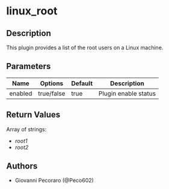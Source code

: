# linux_root

## Description
This plugin provides a list of the root users on a Linux machine.

## Parameters
| Name | Options | Default | Description |
| ---- | ------- | ------- | ----------- |
| enabled | true/false | true | Plugin enable status |

## Return Values
Array of strings:

- *root1*
- *root2*

## Authors
- Giovanni Pecoraro (@Peco602)